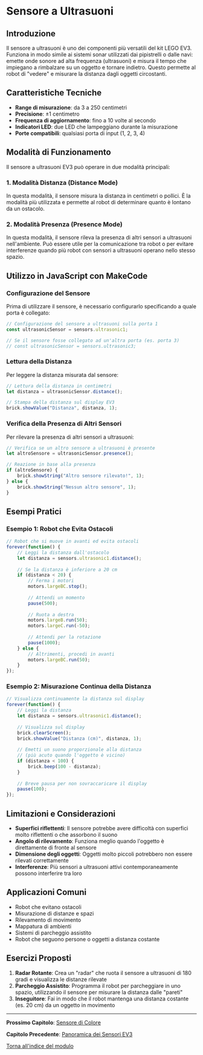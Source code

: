 # Sensore a Ultrasuoni

## Introduzione

Il sensore a ultrasuoni è uno dei componenti più versatili del kit LEGO EV3. Funziona in modo simile ai sistemi sonar utilizzati dai pipistrelli o dalle navi: emette onde sonore ad alta frequenza (ultrasuoni) e misura il tempo che impiegano a rimbalzare su un oggetto e tornare indietro. Questo permette al robot di "vedere" e misurare la distanza dagli oggetti circostanti.

## Caratteristiche Tecniche

- **Range di misurazione**: da 3 a 250 centimetri
- **Precisione**: ±1 centimetro
- **Frequenza di aggiornamento**: fino a 10 volte al secondo
- **Indicatori LED**: due LED che lampeggiano durante la misurazione
- **Porte compatibili**: qualsiasi porta di input (1, 2, 3, 4)

## Modalità di Funzionamento

Il sensore a ultrasuoni EV3 può operare in due modalità principali:

### 1. Modalità Distanza (Distance Mode)

In questa modalità, il sensore misura la distanza in centimetri o pollici. È la modalità più utilizzata e permette al robot di determinare quanto è lontano da un ostacolo.

### 2. Modalità Presenza (Presence Mode)

In questa modalità, il sensore rileva la presenza di altri sensori a ultrasuoni nell'ambiente. Può essere utile per la comunicazione tra robot o per evitare interferenze quando più robot con sensori a ultrasuoni operano nello stesso spazio.

## Utilizzo in JavaScript con MakeCode

### Configurazione del Sensore

Prima di utilizzare il sensore, è necessario configurarlo specificando a quale porta è collegato:

```javascript
// Configurazione del sensore a ultrasuoni sulla porta 1
const ultrasonicSensor = sensors.ultrasonic1;

// Se il sensore fosse collegato ad un'altra porta (es. porta 3)
// const ultrasonicSensor = sensors.ultrasonic3;
```

### Lettura della Distanza

Per leggere la distanza misurata dal sensore:

```javascript
// Lettura della distanza in centimetri
let distanza = ultrasonicSensor.distance();

// Stampa della distanza sul display EV3
brick.showValue("Distanza", distanza, 1);
```

### Verifica della Presenza di Altri Sensori

Per rilevare la presenza di altri sensori a ultrasuoni:

```javascript
// Verifica se un altro sensore a ultrasuoni è presente
let altroSensore = ultrasonicSensor.presence();

// Reazione in base alla presenza
if (altroSensore) {
    brick.showString("Altro sensore rilevato!", 1);
} else {
    brick.showString("Nessun altro sensore", 1);
}
```

## Esempi Pratici

### Esempio 1: Robot che Evita Ostacoli

```javascript
// Robot che si muove in avanti ed evita ostacoli
forever(function() {
    // Leggi la distanza dall'ostacolo
    let distanza = sensors.ultrasonic1.distance();
    
    // Se la distanza è inferiore a 20 cm
    if (distanza < 20) {
        // Ferma i motori
        motors.largeBC.stop();
        
        // Attendi un momento
        pause(500);
        
        // Ruota a destra
        motors.largeB.run(50);
        motors.largeC.run(-50);
        
        // Attendi per la rotazione
        pause(1000);
    } else {
        // Altrimenti, procedi in avanti
        motors.largeBC.run(50);
    }
});
```

### Esempio 2: Misurazione Continua della Distanza

```javascript
// Visualizza continuamente la distanza sul display
forever(function() {
    // Leggi la distanza
    let distanza = sensors.ultrasonic1.distance();
    
    // Visualizza sul display
    brick.clearScreen();
    brick.showValue("Distanza (cm)", distanza, 1);
    
    // Emetti un suono proporzionale alla distanza
    // (più acuto quando l'oggetto è vicino)
    if (distanza < 100) {
        brick.beep(100 - distanza);
    }
    
    // Breve pausa per non sovraccaricare il display
    pause(100);
});
```

## Limitazioni e Considerazioni

- **Superfici riflettenti**: Il sensore potrebbe avere difficoltà con superfici molto riflettenti o che assorbono il suono
- **Angolo di rilevamento**: Funziona meglio quando l'oggetto è direttamente di fronte al sensore
- **Dimensione degli oggetti**: Oggetti molto piccoli potrebbero non essere rilevati correttamente
- **Interferenze**: Più sensori a ultrasuoni attivi contemporaneamente possono interferire tra loro

## Applicazioni Comuni

- Robot che evitano ostacoli
- Misurazione di distanze e spazi
- Rilevamento di movimento
- Mappatura di ambienti
- Sistemi di parcheggio assistito
- Robot che seguono persone o oggetti a distanza costante

## Esercizi Proposti

1. **Radar Rotante**: Crea un "radar" che ruota il sensore a ultrasuoni di 180 gradi e visualizza le distanze rilevate
2. **Parcheggio Assistito**: Programma il robot per parcheggiare in uno spazio, utilizzando il sensore per misurare la distanza dalle "pareti"
3. **Inseguitore**: Fai in modo che il robot mantenga una distanza costante (es. 20 cm) da un oggetto in movimento

---

**Prossimo Capitolo**: [Sensore di Colore](03-SensoreColore.md)

**Capitolo Precedente**: [Panoramica dei Sensori EV3](01-PanoramicaSensori.md)

[Torna all'indice del modulo](README.md)